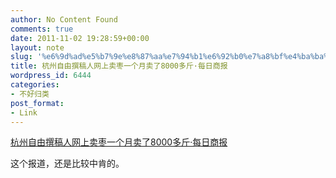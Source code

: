 ```yaml
---
author: No Content Found
comments: true
date: 2011-11-02 19:28:59+00:00
layout: note
slug: '%e6%9d%ad%e5%b7%9e%e8%87%aa%e7%94%b1%e6%92%b0%e7%a8%bf%e4%ba%ba%e7%bd%91%e4%b8%8a%e5%8d%96%e6%9e%a3%e4%b8%80%e4%b8%aa%e6%9c%88%e5%8d%96%e4%ba%868000%e5%a4%9a%e6%96%a4%c2%b7%e6%af%8f%e6%97%a5%e5%95%86'
title: 杭州自由撰稿人网上卖枣一个月卖了8000多斤·每日商报
wordpress_id: 6444
categories:
- 不好归类
post_format:
- Link
---
```


[杭州自由撰稿人网上卖枣一个月卖了8000多斤·每日商报](http://hzdaily.hangzhou.com.cn/mrsb/html/2011-11/02/content_1162399.htm)

这个报道，还是比较中肯的。
